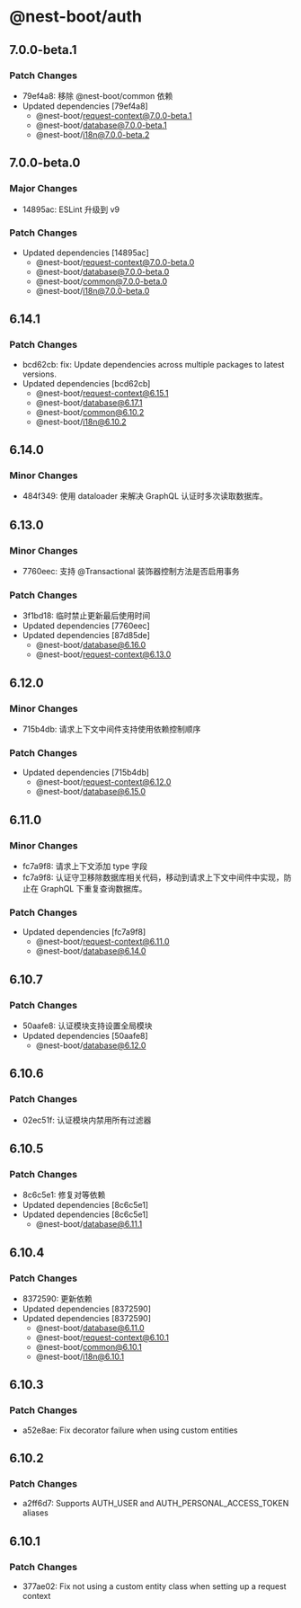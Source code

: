 # @nest-boot/auth

## 7.0.0-beta.1

### Patch Changes

- 79ef4a8: 移除 @nest-boot/common 依赖
- Updated dependencies [79ef4a8]
  - @nest-boot/request-context@7.0.0-beta.1
  - @nest-boot/database@7.0.0-beta.1
  - @nest-boot/i18n@7.0.0-beta.2

## 7.0.0-beta.0

### Major Changes

- 14895ac: ESLint 升级到 v9

### Patch Changes

- Updated dependencies [14895ac]
  - @nest-boot/request-context@7.0.0-beta.0
  - @nest-boot/database@7.0.0-beta.0
  - @nest-boot/common@7.0.0-beta.0
  - @nest-boot/i18n@7.0.0-beta.0

## 6.14.1

### Patch Changes

- bcd62cb: fix: Update dependencies across multiple packages to latest versions.
- Updated dependencies [bcd62cb]
  - @nest-boot/request-context@6.15.1
  - @nest-boot/database@6.17.1
  - @nest-boot/common@6.10.2
  - @nest-boot/i18n@6.10.2

## 6.14.0

### Minor Changes

- 484f349: 使用 dataloader 来解决 GraphQL 认证时多次读取数据库。

## 6.13.0

### Minor Changes

- 7760eec: 支持 @Transactional 装饰器控制方法是否启用事务

### Patch Changes

- 3f1bd18: 临时禁止更新最后使用时间
- Updated dependencies [7760eec]
- Updated dependencies [87d85de]
  - @nest-boot/database@6.16.0
  - @nest-boot/request-context@6.13.0

## 6.12.0

### Minor Changes

- 715b4db: 请求上下文中间件支持使用依赖控制顺序

### Patch Changes

- Updated dependencies [715b4db]
  - @nest-boot/request-context@6.12.0
  - @nest-boot/database@6.15.0

## 6.11.0

### Minor Changes

- fc7a9f8: 请求上下文添加 type 字段
- fc7a9f8: 认证守卫移除数据库相关代码，移动到请求上下文中间件中实现，防止在 GraphQL 下重复查询数据库。

### Patch Changes

- Updated dependencies [fc7a9f8]
  - @nest-boot/request-context@6.11.0
  - @nest-boot/database@6.14.0

## 6.10.7

### Patch Changes

- 50aafe8: 认证模块支持设置全局模块
- Updated dependencies [50aafe8]
  - @nest-boot/database@6.12.0

## 6.10.6

### Patch Changes

- 02ec51f: 认证模块内禁用所有过滤器

## 6.10.5

### Patch Changes

- 8c6c5e1: 修复对等依赖
- Updated dependencies [8c6c5e1]
- Updated dependencies [8c6c5e1]
  - @nest-boot/database@6.11.1

## 6.10.4

### Patch Changes

- 8372590: 更新依赖
- Updated dependencies [8372590]
- Updated dependencies [8372590]
  - @nest-boot/database@6.11.0
  - @nest-boot/request-context@6.10.1
  - @nest-boot/common@6.10.1
  - @nest-boot/i18n@6.10.1

## 6.10.3

### Patch Changes

- a52e8ae: Fix decorator failure when using custom entities

## 6.10.2

### Patch Changes

- a2ff6d7: Supports AUTH_USER and AUTH_PERSONAL_ACCESS_TOKEN aliases

## 6.10.1

### Patch Changes

- 377ae02: Fix not using a custom entity class when setting up a request context
